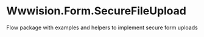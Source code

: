 # Wwwision.Form.SecureFileUpload
Flow package with examples and helpers to implement secure form uploads
